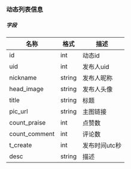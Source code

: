 ### 动态列表信息


#####  字段
名称|格式|描述
---|---|---
id              | int    | 动态id
uid             | int    | 发布人uid
nickname        | string | 发布人昵称
head_image      | string | 发布人头像
title           | string | 标题
pic_url         | string | 主图链接
count_praise    | int    | 点赞数
count_comment   | int    | 评论数
t_create        | int    | 发布时间utc秒
desc            | string | 描述